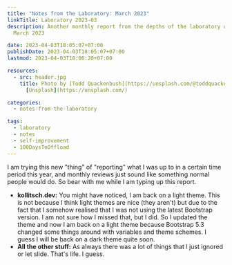 ```yaml
---
title: "Notes from the Laboratory: March 2023"
linkTitle: Laboratory 2023-03
description: Another monthly report from the depths of the laboratory of kollitsch.dev -
  March 2023

date: 2023-04-03T18:05:07+07:00
publishDate: 2023-04-03T18:05:07+07:00
lastmod: 2023-04-03T18:06:20+07:00

resources:
  - src: header.jpg
    title: Photo by [Todd Quackenbush](https://unsplash.com/@toddquackenbush) via
      [Unsplash](https://unsplash.com/)

categories:
  - notes-from-the-laboratory

tags:
  - laboratory
  - notes
  - self-improvement
  - 100DaysToOffload
---
```


I am trying this new "thing" of "reporting" what I was up to in a certain time period this year, and monthly reviews just sound like something normal people would do. So bear with me while I am typing up this report.

- **kollitsch.dev:** You might have noticed, I am back on a light theme. This is not because I think light themes are nice (they aren't) but due to the fact that I somehow realised that I was not using the latest Bootstrap version. I am not sure how I missed that, but I did. So I updated the theme and now I am back on a light theme because Bootstrap 5.3 changed some things around with variables and theme schemes. I guess I will be back on a dark theme quite soon.
- **All the other stuff:** As always there was a lot of things that I just ignored or let slide. That's life. I guess.
